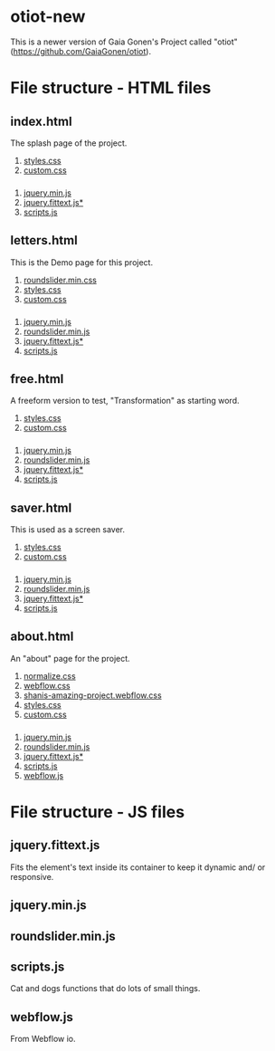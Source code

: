# otiot-new

This is a newer version of Gaia Gonen's Project called "otiot" (https://github.com/GaiaGonen/otiot).

# File structure - HTML files
## index.html
The splash page of the project.

1. <a href="https://github.com/Adir-SL/otiot-new/blob/main/assets/css/styles.css">styles.css</a>
2. <a href="https://github.com/Adir-SL/otiot-new/blob/main/assets/css/custom.css">custom.css</a>
### 
1. <a href="https://github.com/Adir-SL/otiot-new/blob/main/assets/js/jquery.min.js">jquery.min.js</a>
2. <a href="https://github.com/Adir-SL/otiot-new/blob/main/assets/js/jquery.fittext.js">jquery.fittext.js*</a>
3. <a href="https://github.com/Adir-SL/otiot-new/blob/main/assets/js/scripts.js">scripts.js</a>


## letters.html
This is the Demo page for this project.

1. <a href="https://github.com/Adir-SL/otiot-new/blob/main/assets/css/roundslider.min.css">roundslider.min.css</a>
2. <a href="https://github.com/Adir-SL/otiot-new/blob/main/assets/css/styles.css">styles.css</a>
3. <a href="https://github.com/Adir-SL/otiot-new/blob/main/assets/css/custom.css">custom.css</a>
### 
1. <a href="https://github.com/Adir-SL/otiot-new/blob/main/assets/js/jquery.min.js">jquery.min.js</a>
2. <a href="https://github.com/Adir-SL/otiot-new/blob/main/assets/js/roundslider.min.js">roundslider.min.js</a>
3. <a href="https://github.com/Adir-SL/otiot-new/blob/main/assets/js/jquery.fittext.js">jquery.fittext.js*</a>
4. <a href="https://github.com/Adir-SL/otiot-new/blob/main/assets/js/scripts.js">scripts.js</a>


## free.html
A freeform version to test, "Transformation" as starting word.

1. <a href="https://github.com/Adir-SL/otiot-new/blob/main/assets/css/styles.css">styles.css</a>
2. <a href="https://github.com/Adir-SL/otiot-new/blob/main/assets/css/custom.css">custom.css</a>
### 
1. <a href="https://github.com/Adir-SL/otiot-new/blob/main/assets/js/jquery.min.js">jquery.min.js</a>
2. <a href="https://github.com/Adir-SL/otiot-new/blob/main/assets/js/roundslider.min.js">roundslider.min.js</a>
3. <a href="https://github.com/Adir-SL/otiot-new/blob/main/assets/js/jquery.fittext.js">jquery.fittext.js*</a>
4. <a href="https://github.com/Adir-SL/otiot-new/blob/main/assets/js/scripts.js">scripts.js</a>

## saver.html
This is used as a screen saver.

1. <a href="https://github.com/Adir-SL/otiot-new/blob/main/assets/css/styles.css">styles.css</a>
2. <a href="https://github.com/Adir-SL/otiot-new/blob/main/assets/css/custom.css">custom.css</a>
### 
1. <a href="https://github.com/Adir-SL/otiot-new/blob/main/assets/js/jquery.min.js">jquery.min.js</a>
2. <a href="https://github.com/Adir-SL/otiot-new/blob/main/assets/js/roundslider.min.js">roundslider.min.js</a>
3. <a href="https://github.com/Adir-SL/otiot-new/blob/main/assets/js/jquery.fittext.js">jquery.fittext.js*</a>
4. <a href="https://github.com/Adir-SL/otiot-new/blob/main/assets/js/scripts.js">scripts.js</a>

## about.html
An "about" page for the project.

1. <a href="https://github.com/Adir-SL/otiot-new/blob/main/assets/css/normalize.css">normalize.css</a>
2. <a href="https://github.com/Adir-SL/otiot-new/blob/main/assets/css/webflow.css">webflow.css</a>
3. <a href="https://github.com/Adir-SL/otiot-new/blob/main/assets/css/shanis-amazing-project.webflow.css">shanis-amazing-project.webflow.css</a>
4. <a href="https://github.com/Adir-SL/otiot-new/blob/main/assets/css/styles.css">styles.css</a>
5. <a href="https://github.com/Adir-SL/otiot-new/blob/main/assets/css/custom.css">custom.css</a>
### 
1. <a href="https://github.com/Adir-SL/otiot-new/blob/main/assets/js/jquery.min.js">jquery.min.js</a>
2. <a href="https://github.com/Adir-SL/otiot-new/blob/main/assets/js/roundslider.min.js">roundslider.min.js</a>
3. <a href="https://github.com/Adir-SL/otiot-new/blob/main/assets/js/jquery.fittext.js">jquery.fittext.js*</a>
4. <a href="https://github.com/Adir-SL/otiot-new/blob/main/assets/js/scripts.js">scripts.js</a>
5. <a href="https://github.com/Adir-SL/otiot-new/blob/main/assets/js/webflow.js">webflow.js</a>

# File structure - JS files
## jquery.fittext.js
Fits the element's text inside its container to keep it dynamic and/ or responsive.

## jquery.min.js
## roundslider.min.js
## scripts.js
Cat and dogs functions that do lots of small things.

## webflow.js
From Webflow io.